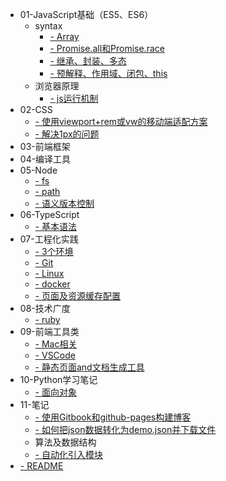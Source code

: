 
* 01-JavaScript基础（ES5、ES6）
  * syntax
    * [- Array](./01-JavaScript基础（ES5、ES6）/syntax/Array.md)
    * [- Promise.all和Promise.race](./01-JavaScript基础（ES5、ES6）/syntax/Promise.all和Promise.race.md)
    * [- 继承、封装、多态](./01-JavaScript基础（ES5、ES6）/syntax/继承、封装、多态.md)
    * [- 预解释、作用域、闭包、this](./01-JavaScript基础（ES5、ES6）/syntax/预解释、作用域、闭包、this.md)
  * 浏览器原理
    * [- js运行机制](./01-JavaScript基础（ES5、ES6）/浏览器原理/js运行机制.md)
* 02-CSS
  * [- 使用viewport+rem或vw的移动端适配方案](./02-CSS/使用viewport+rem或vw的移动端适配方案.md)
  * [- 解决1px的问题](./02-CSS/解决1px的问题.md)
* 03-前端框架
* 04-编译工具
* 05-Node
  * [- fs](./05-Node/fs.md)
  * [- path](./05-Node/path.md)
  * [- 语义版本控制](./05-Node/语义版本控制.md)
* 06-TypeScript
  * [- 基本语法](./06-TypeScript/基本语法.md)
* 07-工程化实践
  * [- 3个环境](./07-工程化实践/3个环境.md)
  * [- Git](./07-工程化实践/Git.md)
  * [- Linux](./07-工程化实践/Linux.md)
  * [- docker](./07-工程化实践/docker.md)
  * [- 页面及资源缓存配置](./07-工程化实践/页面及资源缓存配置.md)
* 08-技术广度
  * [- ruby](./08-技术广度/ruby.md)
* 09-前端工具类
  * [- Mac相关](./09-前端工具类/Mac相关.md)
  * [- VSCode](./09-前端工具类/VSCode.md)
  * [- 静态页面and文档生成工具](./09-前端工具类/静态页面and文档生成工具.md)
* 10-Python学习笔记
  * [- 面向对象](./10-Python学习笔记/面向对象.md)
* 11-笔记
  * [- 使用Gitbook和github-pages构建博客](./11-笔记/使用Gitbook和github-pages构建博客.md)
  * [- 如何把json数据转化为demo.json并下载文件](./11-笔记/如何把json数据转化为demo.json并下载文件.md)
  * 算法及数据结构
  * [- 自动化引入模块](./11-笔记/自动化引入模块.md)
* [- README](./README.md)